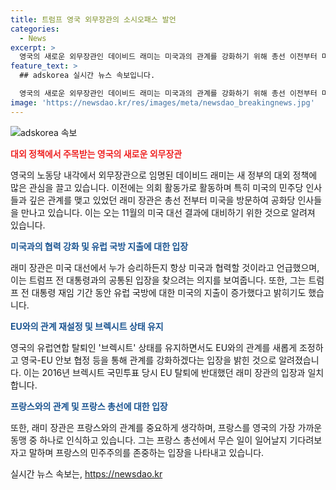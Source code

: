 ```yaml
---
title: 트럼프 영국 외무장관의 소시오패스 발언
categories:
  - News
excerpt: >
  영국의 새로운 외무장관인 데이비드 래미는 미국과의 관계를 강화하기 위해 총선 이전부터 미국 공화당 인사들과 접촉하며 대선 결과에 대비하고 있다. 그는 또한 유럽연합과의 관계 재설정에 관심을 갖고 있으며, 프랑스의 극우 정당을 비판하는 발언을 내놓고 있다. 현재는 프랑스 총선에서 국민연합이 제1당으로 선출될 것으로 보이지만, 래미는 영국과 프랑스가 가까운 연대관계를 유지하며 민주주의를 존중할 것이라고 밝혔다.
feature_text: >
  ## adskorea 실시간 뉴스 속보입니다.

  영국의 새로운 외무장관인 데이비드 래미는 미국과의 관계를 강화하기 위해 총선 이전부터 미국 공화당 인사들과 접촉하며 대선 결과에 대비하고 있다. 그는 또한 유럽연합과의 관계 재설정에 관심을 갖고 있으며, 프랑스의 극우 정당을 비판하는 발언을 내놓고 있다. 현재는 프랑스 총선에서 국민연합이 제1당으로 선출될 것으로 보이지만, 래미는 영국과 프랑스가 가까운 연대관계를 유지하며 민주주의를 존중할 것이라고 밝혔다.
image: 'https://newsdao.kr/res/images/meta/newsdao_breakingnews.jpg'
---
```


<p><img src="https://newsdao.kr/res/images/meta/newsdao_breakingnews.jpg" alt="adskorea 속보" /></p>

<p><b><span style="color: #ee2323;">대외 정책에서 주목받는 영국의 새로운 외무장관</span></b></p>

<p>영국의 노동당 내각에서 외무장관으로 임명된 데이비드 래미는 새 정부의 대외 정책에 많은 관심을 끌고 있습니다. 이전에는 의회 활동가로 활동하며 특히 미국의 민주당 인사들과 깊은 관계를 맺고 있었던 래미 장관은 총선 전부터 미국을 방문하여 공화당 인사들을 만나고 있습니다. 이는 오는 11월의 미국 대선 결과에 대비하기 위한 것으로 알려져 있습니다.</p>

<p><b><span style="color: #1a5490;">미국과의 협력 강화 및 유럽 국방 지출에 대한 입장</span></b></p>

<p>래미 장관은 미국 대선에서 누가 승리하든지 항상 미국과 협력할 것이라고 언급했으며, 이는 트럼프 전 대통령과의 공통된 입장을 찾으려는 의지를 보여줍니다. 또한, 그는 트럼프 전 대통령 재임 기간 동안 유럽 국방에 대한 미국의 지출이 증가했다고 밝히기도 했습니다.</p>

<p><b><span style="color: #1a5490;">EU와의 관계 재설정 및 브렉시트 상태 유지</span></b></p>

<p>영국의 유럽연합 탈퇴인 '브렉시트' 상태를 유지하면서도 EU와의 관계를 새롭게 조정하고 영국-EU 안보 협정 등을 통해 관계를 강화하겠다는 입장을 밝힌 것으로 알려졌습니다. 이는 2016년 브렉시트 국민투표 당시 EU 탈퇴에 반대했던 래미 장관의 입장과 일치합니다.</p>

<p><b><span style="color: #1a5490;">프랑스와의 관계 및 프랑스 총선에 대한 입장</span></b></p>

<p>또한, 래미 장관은 프랑스와의 관계를 중요하게 생각하며, 프랑스를 영국의 가장 가까운 동맹 중 하나로 인식하고 있습니다. 그는 프랑스 총선에서 무슨 일이 일어날지 기다려보자고 말하며 프랑스의 민주주의를 존중하는 입장을 나타내고 있습니다.</p>
실시간 뉴스 속보는, <a href="https://newsdao.kr" rel="dofollow">https://newsdao.kr</a>


